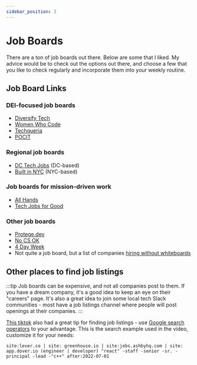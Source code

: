 ```yaml
---
sidebar_position: 2
---
```


# Job Boards

There are a ton of job boards out there. Below are some that I liked. My advice would be to check out the options out there, and choose a few that you like to check regularly and incorporate them into your weekly routine.

## Job Board Links

### DEI-focused job boards

- [Diversify Tech](https://www.diversifytech.co/)
- [Women Who Code](https://www.womenwhocode.com/jobs)
- [Techqueria](https://techqueria.org/jobs/)
- [POCIT](https://www.pocitjobs.com/)

### Regional job boards

- [DC Tech Jobs](https://www.dctechpeople.com/dc-tech-jobs) (DC-based)
- [Built in NYC](https://www.builtinnyc.com/jobs/dev-engineering) (NYC-based)

### Job boards for mission-driven work

- [All Hands](https://www.all-hands.us/)
- [Tech Jobs for Good](https://techjobsforgood.com/)

### Other job boards

- [Protege.dev](https://protege.dev/)
- [No CS OK](https://nocsok.com/)
- [4 Day Week](https://4dayweek.io/)
- Not quite a job board, but a list of companies [hiring without whiteboards](https://github.com/poteto/hiring-without-whiteboards)

## Other places to find job listings

:::tip
Job boards can be expensive, and not all companies post to them. If you have a dream company, it's a good idea to keep an eye on their "careers" page. It's also a great idea to join some local tech Slack communities - most have a job listings channel where people will post openings at their companies.
:::

[This tiktok](https://www.tiktok.com/@tem.bv/video/7132616862885580075) also had a great tip for finding job listings - use [Google search operators](https://static.semrush.com/blog/uploads/files/39/12/39121580a18160d3587274faed6323e2.pdf) to your advantage. This is the search example used in the video, customize it for your needs:

```
site:lever.co | site: greenhouse.io | site:jobs.ashbyhq.com | site: app.dover.io (engineer | developer) "react" -staff -senior -sr. -principal -lead -"c++" after:2022-07-01
```
